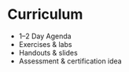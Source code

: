 # Curriculum

- 1–2 Day Agenda
- Exercises & labs
- Handouts & slides
- Assessment & certification idea
